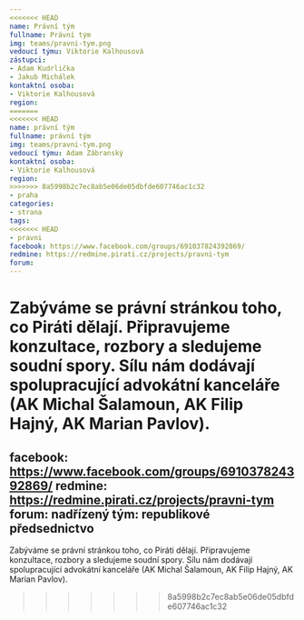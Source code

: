 ```yaml
---
<<<<<<< HEAD
name: Právní tým
fullname: Právní tým
img: teams/pravni-tym.png
vedoucí týmu: Viktorie Kalhousová
zástupci:
- Adam Kudrlička
- Jakub Michálek
kontaktní osoba: 
- Viktorie Kalhousová
region: 
=======
<<<<<<< HEAD
name: právní tým
fullname: právní tým
img: teams/pravni-tym.png
vedoucí týmu: Adam Zábranský
kontaktní osoba:
- Viktorie Kalhousová
region:
>>>>>>> 8a5998b2c7ec8ab5e06de05dbfde607746ac1c32
- praha
categories:
- strana
tags:
<<<<<<< HEAD
- pravni
facebook: https://www.facebook.com/groups/691037824392869/
redmine: https://redmine.pirati.cz/projects/pravni-tym
forum:
---
```


Zabýváme se právní stránkou toho, co Piráti dělají. Připravujeme konzultace, rozbory a sledujeme soudní spory. Sílu nám dodávají spolupracující advokátní kanceláře (AK Michal Šalamoun, AK Filip Hajný, AK Marian Pavlov). 
=======
facebook: https://www.facebook.com/groups/691037824392869/
redmine: https://redmine.pirati.cz/projects/pravni-tym
forum:
nadřízený tým: republikové předsednictvo
---

Zabýváme se právní stránkou toho, co Piráti dělají. Připravujeme konzultace, rozbory a sledujeme soudní spory. Sílu nám dodávají spolupracující advokátní kanceláře (AK Michal Šalamoun, AK Filip Hajný, AK Marian Pavlov).
>>>>>>> 8a5998b2c7ec8ab5e06de05dbfde607746ac1c32
